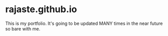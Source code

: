 # rajaste.github.io
This is my portfolio. It's going to be updated MANY times in the near future
so bare with me.
